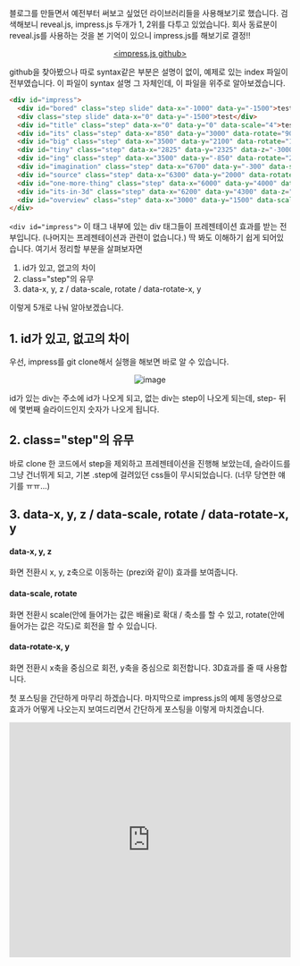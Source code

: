 블로그를 만들면서 예전부터 써보고 싶었던 라이브러리들을 사용해보기로 했습니다. 검색해보니 reveal.js, impress.js 두개가 1, 2위를 다투고 있었습니다.
회사 동료분이 reveal.js를 사용하는  것을 본 기억이 있으니 impress.js를 해보기로 결정!!

<figure style="text-align: center;">
  <figcaption><a href="https://github.com/bartaz/impress.js/find/master" title="desciprtion">&lt;impress.js github&gt;</a></figcaption>
</figure>

github을 찾아봤으나 따로 syntax같은 부분은 설명이 없이, 예제로 있는 index 파일이 전부였습니다. 이 파일이 syntax 설명 그 자체인데, 이 파일을 위주로 알아보겠습니다.

~~~html
<div id="impress">
  <div id="bored" class="step slide" data-x="-1000" data-y="-1500">test</div>
  <div class="step slide" data-x="0" data-y="-1500">test</div>
  <div id="title" class="step" data-x="0" data-y="0" data-scale="4">test</div>
  <div id="its" class="step" data-x="850" data-y="3000" data-rotate="90" data-scale="5">test</div>
  <div id="big" class="step" data-x="3500" data-y="2100" data-rotate="180" data-scale="6">test</div>
  <div id="tiny" class="step" data-x="2825" data-y="2325" data-z="-3000" data-rotate="300" data-scale="1">test</div>
  <div id="ing" class="step" data-x="3500" data-y="-850" data-rotate="270" data-scale="6">test</div>
  <div id="imagination" class="step" data-x="6700" data-y="-300" data-scale="6">test</div>
  <div id="source" class="step" data-x="6300" data-y="2000" data-rotate="20" data-scale="4">test</div>
  <div id="one-more-thing" class="step" data-x="6000" data-y="4000" data-scale="2">test</div>
  <div id="its-in-3d" class="step" data-x="6200" data-y="4300" data-z="-100" data-rotate-x="-40" data-rotate-y="10" data-scale="2">test</div>
  <div id="overview" class="step" data-x="3000" data-y="1500" data-scale="10">test</div>
</div>
~~~

`<div id="impress">` 이 태그 내부에 있는 div 태그들이 프레젠테이션 효과를 받는 전부입니다. (나머지는 프레젠테이션과 관련이 없습니다.)
  딱 봐도 이해하기 쉽게 되어있습니다. 여기서 정리할 부분을 살펴보자면

  1. id가 있고, 없고의 차이
  2. class="step"의 유무
  3. data-x, y, z / data-scale, rotate / data-rotate-x, y

  이렇게 5개로 나눠 알아보겠습니다.

  ## 1. id가 있고, 없고의 차이

  우선, impress를 git clone해서 실행을 해보면 바로 알 수 있습니다.

  <figure style="text-align: center;">
  	<img src="https://jicjjang.github.io/blog/image/etc/web-presentation/address.png" alt="image">
  </figure>

  id가 있는 div는 주소에 id가 나오게 되고, 없는 div는 step이 나오게 되는데, step- 뒤에 몇번째 슬라이드인지 숫자가 나오게 됩니다.

  ## 2. class="step"의 유무

  바로 clone 한 코드에서 step을 제외하고 프레젠테이션을 진행해 보았는데, 슬라이드를 그냥 건너뛰게 되고, 기본 .step에 걸려있던 css들이 무시되었습니다.
  (너무 당연한 얘기를 ㅠㅠ...)

  ## 3. data-x, y, z / data-scale, rotate / data-rotate-x, y

  #### data-x, y, z

  화면 전환시 x, y, z축으로 이동하는 (prezi와 같이) 효과를 보여줍니다.

  #### data-scale, rotate

  화면 전환시 scale(안에 들어가는 값은 배율)로 확대 / 축소를 할 수 있고, rotate(안에 들어가는 값은 각도)로 회전을 할 수 있습니다.

  #### data-rotate-x, y

  화면 전환시 x축을 중심으로 회전, y축을 중심으로 회전합니다. 3D효과를 줄 때 사용합니다.

  첫 포스팅을 간단하게 마무리 하겠습니다. 마지막으로 impress.js의 예제 동영상으로 효과가 어떻게 나오는지 보여드리면서 간단하게 포스팅을 이렇게 마치겠습니다.

  <iframe style="width:100%;height:420px;"  src="https://www.youtube.com/embed/S_0E1iOwoe8?autoplay=1&autohide=1&loop=1&playlist=S_0E1iOwoe8" frameborder="0" allowfullscreen></iframe>
